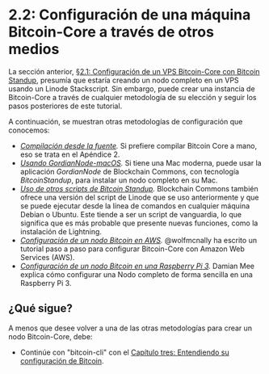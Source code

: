 # 2.2: Configuración de una máquina Bitcoin-Core a través de otros medios

La sección anterior, [§2.1: Configuración de un VPS Bitcoin-Core con Bitcoin Standup](02_1_Configurando_un_Bitcoin-Core_VPS_con_StackScript.md), presumía que 
estaría creando un nodo completo en un VPS usando un Linode Stackscript. Sin embargo, puede crear una instancia de Bitcoin-Core a través de cualquier metodología de
su elección y seguir los pasos posteriores de este tutorial.

A continuación, se muestran otras metodologías de configuración que conocemos:

* *[Compilación desde la fuente](A2_0_Compilando_Bitcoin_desde_la_Fuente.md).* Si prefiere compilar Bitcoin Core a mano, eso se trata en el Apéndice 2.
* *[Usando GordianNode-macOS](https://github.com/BlockchainCommons/GordianNode-macOS).* Si tiene una Mac moderna, puede usar la aplicación *GordianNode* de 
Blockchain Commons, con tecnología *BitcoinStandup*, para instalar un nodo completo en su Mac.
* *[Uso de otros scripts de Bitcoin Standup](https://github.com/BlockchainCommons/Bitcoin-Standup-Scripts).* Blockchain Commons también ofrece una versión del 
script de Linode que se uso anteriormente y que se puede ejecutar desde la línea de comandos en cualquier máquina Debian o Ubuntu. Este tiende a ser un script 
de vanguardia, lo que significa que es más probable que presente nuevas funciones, como la instalación de Lightning.
* *[Configuración de un nodo Bitcoin en AWS](https://wolfmcnally.com/115/developer-notes-setting-up-a-bitcoin-node-on-aws/).* @wolfmcnally ha escrito un tutorial 
paso a paso para configurar Bitcoin-Core con Amazon Web Services (AWS).
* *[Configuración de un nodo Bitcoin en una Raspberry Pi 3](https://medium.com/@meeDamian/bitcoin-full-node-on-rbp3-revised-88bb7c8ef1d1).* Damian Mee explica 
cómo configurar una Nodo completo de forma sencilla en una Raspberry Pi 3.

## ¿Qué sigue?

A menos que desee volver a una de las otras metodologías para crear un nodo Bitcoin-Core, debe:

* Continúe con "bitcoin-cli" con el [Capítulo tres: Entendiendo su configuración de Bitcoin](03_0_Entendiendo_Su_Configuracion_Bitcoin.md).
